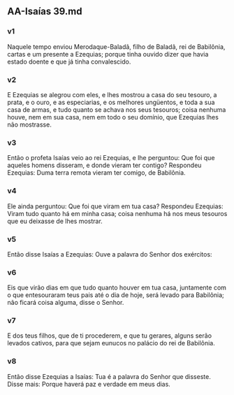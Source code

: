 ## AA-Isaías 39.md
### v1
 Naquele tempo enviou Merodaque-Baladã, filho de Baladã, rei de Babilônia, cartas e um presente a Ezequias; porque tinha ouvido dizer que havia estado doente e que já tinha convalescido.
### v2
 E Ezequias se alegrou com eles, e lhes mostrou a casa do seu tesouro, a prata, e o ouro, e as especiarias, e os melhores ungüentos, e toda a sua casa de armas, e tudo quanto se achava nos seus tesouros; coisa nenhuma houve, nem em sua casa, nem em todo o seu domínio, que Ezequias lhes não mostrasse.
### v3
 Então o profeta Isaías veio ao rei Ezequias, e lhe perguntou: Que foi que aqueles homens disseram, e donde vieram ter contigo? Respondeu Ezequias: Duma terra remota vieram ter comigo, de Babilônia.
### v4
 Ele ainda perguntou: Que foi que viram em tua casa? Respondeu Ezequias: Viram tudo quanto há em minha casa; coisa nenhuma há nos meus tesouros que eu deixasse de lhes mostrar.
### v5
 Então disse Isaías a Ezequias: Ouve a palavra do Senhor dos exércitos:
### v6
 Eis que virão dias em que tudo quanto houver em tua casa, juntamente com o que entesouraram teus pais até o dia de hoje, será levado para Babilônia; não ficará coisa alguma, disse o Senhor.
### v7
 E dos teus filhos, que de ti procederem, e que tu gerares, alguns serão levados cativos, para que sejam eunucos no palácio do rei de Babilônia.
### v8
 Então disse Ezequias a Isaías: Tua é a palavra do Senhor que disseste. Disse mais: Porque haverá paz e verdade em meus dias.
